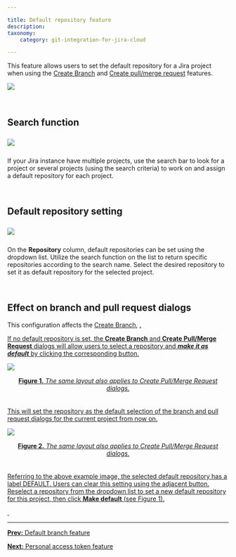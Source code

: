 ```yaml
---

title: Default repository feature
description:
taxonomy:
    category: git-integration-for-jira-cloud

---
```


This feature allows users to set the default repository for a Jira project when using the [Create Branch](/git-integration-for-jira-cloud/create-branch-gij-cloud) and [Create pull/merge request](/git-integration-for-jira-cloud/create-pull-or-merge-request-gij-cloud) features.

![](/wp-content/uploads/gij-gitcloud-user-settings-default-repo-feature.png)

&nbsp;

## Search function

<img src='/wp-content/uploads/gij-gitcloud-user-settings-def-repo-search.png' style='margin:25px auto;max-width:100%;display:block;' />

If your Jira instance have multiple projects, use the search bar to look for a project or several projects (using the search criteria) to work on and assign a default repository for each project.

&nbsp;

## Default repository setting

<img src='/wp-content/uploads/gij-gitcloud-user-settings-def-repo-list.png' style='margin:25px auto;max-width:100%;display:block;' />

On the **Repository** column, default repositories can be set using the dropdown list. Utilize the search function on the list to return specific repositories according to the search name. Select the desired repository to set it as default repository for the selected project.

&nbsp;

## Effect on branch and pull request dialogs

<div class="bbb-callout bbb--info">
    <div class="irow">
    <div class="ilogobox">
        <span class="logoimg"></span>
    </div>
    <div class="imsgbox">
        This configuration affects the <a href='/git-integration-for-jira-cloud/create-branch-gij-cloud'>Create Branch</a>, <a href='/git-integration-for-jira-cloud/create-pull-or-merge-request-gij-cloud'Create Pull or Merge Requests</a>.
    </div>
    </div>
</div>

If no default repository is set, the **Create Branch** and **Create Pull/Merge Request** dialogs will allow users to select a repository and _**make it as default**_ by clicking the corresponding button.

![](/gitcloud-jira-issue-create-branch-make-default.png)

<div align=center style='margin:15px 0 35px 0'><b>Figure 1.</b> <i>The same layout also applies to Create Pull/Merge Request dialogs.</i></div>

This will set the repository as the default selection of the branch and pull request dialogs for the current project from now on.

![](/wp-content/uploads/gij-gitcloud-jira-issue-create-branch-set-default.png)

<div align=center style='margin:15px 0 35px 0'><b>Figure 2.</b> <i>The same layout also applies to Create Pull/Merge Request dialogs.</i></div>

Referring to the above example image, the selected default repository has a label DEFAULT. Users can clear this setting using the adjacent button. Reselect a repository from the dropdown list to set a new default repository for this project, then click **Make default** (see Figure 1).

&nbsp;
* * *

[**Prev:** Default branch feature](/git-integration-for-jira-cloud/default-branch-feature-gij-cloud)

[**Next:** Personal access token feature](/git-integration-for-jira-cloud/personal-access-token-feature-gij-cloud)

